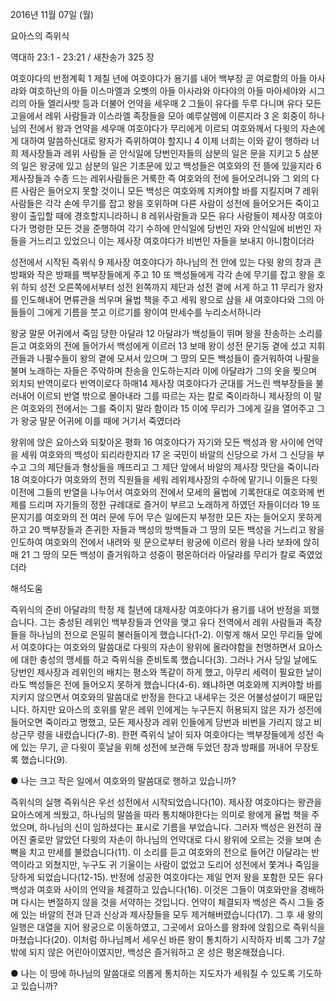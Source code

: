 2016년 11월 07일 (월)

요아스의 즉위식 



역대하 23:1 - 23:21 / 새찬송가 325 장


여호야다의 반정계획
1 제칠 년에 여호야다가 용기를 내어 백부장 곧 여로함의 아들 아사랴와 여호하난의 아들 이스마엘과 오벳의 아들 아사랴와 아다야의 아들 마아세야와 시그리의 아들 엘리사밧 등과 더불어 언약을 세우매 2 그들이 유다를 두루 다니며 유다 모든 고을에서 레위 사람들과 이스라엘 족장들을 모아 예루살렘에 이른지라 3 온 회중이 하나님의 전에서 왕과 언약을 세우매 여호야다가 무리에게 이르되 여호와께서 다윗의 자손에게 대하여 말씀하신대로 왕자가 즉위하여야 할지니 4 이제 너희는 이와 같이 행하라 너희 제사장들과 레위 사람들 곧 안식일에 당번인자들의 삼분의 일은 문을 지키고 5 삼분의 일은 왕궁에 있고 삼분의 일은 기초문에 있고 백성들은 여호와의 전 뜰에 있을지라 6 제사장들과 수종 드는 레위사람들은 거룩한 즉 여호와의 전에 들어오려니와 그 외의 다른 사람은 들어오지 못할 것이니 모든 백성은 여호와께 지켜야할 바를 지킬지며 7 레위사람들은 각각 손에 무기를 잡고 왕을 호위하며 다른 사람이 성전에 들어오거든 죽이고 왕이 출입할 때에 경호할지니라하니 8 레위사람들과 모든 유다 사람들이 제사장 여호야다가 명령한 모든 것을 준행하여 각기 수하에 안식일에 당번인 자와 안식일에 비번인 자 들을 거느리고 있었으니 이는 제사장 여호야다가 비번인 자들을 보내지 아니함이더라

성전에서 시작된 즉위식
9 제사장 여호야다가 하나님의 전 안에 있는 다윗 왕의 창과 큰 방패와 작은 방패를 백부장들에게 주고 10 또 백성들에게  각각 손에 무기를 잡고 왕을 호위 하되 성전 오른쪽에서부터 성전 왼쪽까지 제단과 성전 곁에 서게 하고 11 무리가 왕자를 인도해내어 면류관을 씌우며 율법 책을 주고 세워 왕으로 삼을 새 여호야다와 그의 아들들이 그에게 기름을 붓고 이르기를 왕이여 만세수를 누리소서하니라

왕궁 말문 어귀에서 죽임 당한 아달랴
12 아달랴가 백성들이 뛰며 왕을 찬송하는 소리를 듣고 여호와의 전에 들어가서 백성에게 이르러  13 보매 왕이 성전 문기둥 곁에 섰고 지휘관들과 나팔수들이 왕의 곁에 모셔서 있으며 그 땅의 모든 백성들이 즐거워하여 나팔을 불며 노래하는 자들은 주악하며 찬송을 인도하는지라 이에 아달랴가 그의 옷을 찢으며 외치되 반역이로다 반역이로다 하매14 제사장 여호야다가 군대를 거느린 백부장들을 불러내어 이르되 반열 밖으로 몰아내라 그를 따르는 자는 칼로 죽이라하니 제사장의 이 말은 여호와의 전에서는 그를 죽이지 말라 함이라 15 이에 무리가 그에게 길을 열어주고 그가 왕궁 말문 어귀에 이를 때에 거기서 죽였더라

왕위에 앉은 요아스와 되찾아온 평화
16 여호야다가 자기와 모든 백성과 왕 사이에 언약을 세워 여호와의 백성이 되리라한지라 17 온 국민이 바알의 신당으로 가서 그 신당을 부수고 그의 제단들과 형상들을 깨뜨리고 그 제단 앞에서 바알의 제사장 맛단을 죽이니라 18 여호야다가 여호와의 전의 직원들을 세워 레위제사장의 수하에 맡기니 이들은 다윗 이전에 그들의 반열을 나누어서 여호와의 전에서 모세의 율법에 기록한대로 여호와께 번제를 드리며 자기들의 정한 규례대로 즐거이 부르고 노래하게 하였던 자들이더라 19 또 문지기를 여호와의 전 여러 문에 두어 무슨 일에든지 부정한 모든 자는 들어오지 못하게 하고 20 백부장들과 존귀한 자들과 백성의 방백들과 그 땅의 모든 백성을 거느리고 왕을 인도하여 여호와의 전에서 내려와 윗 문으로부터 왕궁에 이르러 왕을 나라 보좌에 앉히매 21 그 땅의 모든 백성이 즐거워하고 성중이 평온하더라 아달랴를 무리가 칼로 죽였었더라

해석도움





즉위식의 준비
아달랴의 학정 제 칠년에 대제사장 여호야다가 용기를 내어 반정을 꾀했습니다. 그는 충성된 레위인 백부장들과 언약을 맺고 유다 전역에서 레위 사람들과 족장들을 하나님의 전으로 은밀히 불러들이게 했습니다(1-2). 이렇게 해서 모인 무리들 앞에서 여호야다는 여호와의 말씀대로 다윗의 자손이 왕위에 올라야함을 천명하면서 요아스에 대한 충성의 맹세를 하고 즉위식을 준비토록 했습니다(3). 그러나 거사 당일 날에도 당번인 제사장과 레위인의 배치는 평소와 똑같이 하게 했고, 아무리 세력이 필요한 날이라도 백성들은 전에 들어오지 못하게 했습니다(4-6). 왜냐하면 여호와께 지켜야할 바를 지키지 않으면서 여호와의 말씀대로 반정을 한다고 내세우는 것은 어불성설이기 때문입니다. 하지만 요아스의 호위를 맡은 레위 인에게는 누구든지 허용되지 않은 자가 성전에 들어오면 죽이라고 명했고,
모든 제사장과 레위 인들에게 당번과 비번을 가리지 않고 비상근무 령을 내렸습니다(7-8). 한편 즉위식 날이 되자 여호야다는 백부장들에게 성전 속에 있는 무기, 곧 다윗이 훗날을 위해 성전에 보관해 두었던 창과 방패를 꺼내어 무장토록 했습니다(9).

● 나는 크고 작은 일에서 여호와의 말씀대로 행하고 있습니까?

즉위식의 실행
즉위식은 우선 성전에서 시작되었습니다(10). 제사장 여호야다는 왕관을 요아스에게 씌웠고, 하나님의 말씀을 따라 통치해야한다는 의미로 왕에게 율법 책을 주었으며, 하나님의 신이 임하셨다는 표시로 기름을 부었습니다. 그러자 백성은 완전히 끊어진 줄로만 알았던 다윗의 자손이 하나님의 언약대로 다시 왕위에 오르는 것을 보며 손뼉을 치고 만세를 불렀습니다(11). 이 소리를 듣고 여호와의 전으로 들어간 아달랴는 반역이라고 외쳤지만, 누구도 귀 기울이는 사람이 없었고 도리어 성전에서 쫓겨나 죽임을 당하게 되었습니다(12-15). 반정에 성공한 여호야다는 제일 먼저 왕을 포함한 모든 유다 백성과 여호와 사이의 언약을 체결하고 있습니다(16). 이것은 그들이 여호와만을 경배하며 다시는 변절하지 않을 것을 서약하는 것입니다. 언약이 체결되자 백성은 즉시 그들 중에 있는 바알의 전과 단과 신상과 제사장들을 모두 제거해버렸습니다(17). 그 후 새 왕의 일행은 대열을 지어 왕궁으로 이동하였고, 그곳에서 요아스를 왕좌에 앉힘으로 즉위식을 마쳤습니다(20). 이처럼 하나님께서 세우신 바른 왕이 통치하기 시작하자 비록 그가 7살 밖에 되지 않은 어린아이였지만, 백성은 즐거워하고 온 성은 평온해졌습니다.

● 나는 이 땅에 하나님의 말씀대로 의롭게 통치하는 지도자가 세워질 수 있도록 기도하고 있습니까?